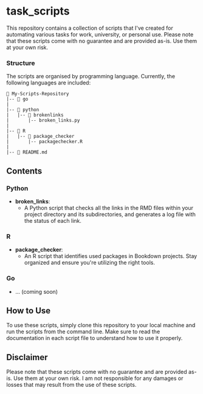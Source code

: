 # task_scripts

This repository contains a collection of scripts that I've created for automating various tasks for work, university, or personal use. Please note that these scripts come with no guarantee and are provided as-is. Use them at your own risk.

### Structure

The scripts are organised by programming language. Currently, the following languages are included:

```
📂 My-Scripts-Repository
|-- 📂 go
|
|-- 📂 python
|   |-- 📂 brokenlinks
|       |-- broken_links.py
|
|-- 📂 R
|   |-- 📂 package_checker
|       |-- packagechecker.R
|
|-- 📜 README.md
```

## Contents

### Python

- **broken_links**:
  - A Python script that checks all the links in the RMD files within your project directory and its subdirectories, and generates a log file with the status of each link.

### R

- **package_checker**:
  - An R script that identifies used packages in Bookdown projects. Stay organized and ensure you're utilizing the right tools.

### Go

- ... (coming soon)

## How to Use

To use these scripts, simply clone this repository to your local machine and run the scripts from the command line. Make sure to read the documentation in each script file to understand how to use it properly.

## Disclaimer

Please note that these scripts come with no guarantee and are provided as-is. Use them at your own risk. I am not responsible for any damages or losses that may result from the use of these scripts.
